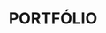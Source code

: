 
<div align="center">
<h1>
    PORTFÓLIO
</h1>

<!-- Aqui será a imagem da página inicial  -->
<!-- <img src="" />  -->

</div>

<!-- Aqui será o resumo da página  


<div>

    <h1>RESUMO</h1>

</div>

-->